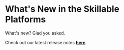 # What's New in the Skillable Platforms

What's new? 
Glad you asked. 

Check out our latest release notes **[here](https://skillable.com/release-notes/)**.

<!--

<iframe src="https://skillable.com/release-notes/" style="width: 1200px; height: 1000px;" style="border: none; cusor: pointer;"></iframe>

-->
